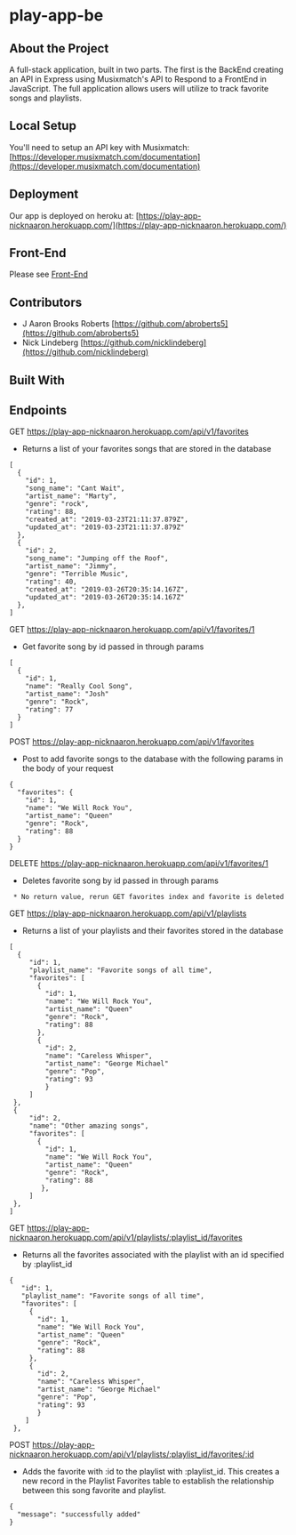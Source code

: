 # play-app-be

## About the Project

A full-stack application, built in two parts. The first is the BackEnd creating an API in Express using Musixmatch's API to 
Respond to a FrontEnd in JavaScript. The full application allows users will utilize to track favorite songs and playlists.

## Local Setup

You'll need to setup an API key with Musixmatch: 
[https://developer.musixmatch.com/documentation](https://developer.musixmatch.com/documentation)

## Deployment

Our app is deployed on heroku at: [https://play-app-nicknaaron.herokuapp.com/](https://play-app-nicknaaron.herokuapp.com/)

## Front-End

Please see [Front-End](https://github.com/NickLindeberg/play-app-fe)


## Contributors

* J Aaron Brooks Roberts  [https://github.com/abroberts5](https://github.com/abroberts5)
* Nick Lindeberg [https://github.com/nicklindeberg](https://github.com/nicklindeberg)

## Built With

## Endpoints

GET https://play-app-nicknaaron.herokuapp.com/api/v1/favorites
- Returns a list of your favorites songs that are stored in the database 

```
[
  {
    "id": 1,
    "song_name": "Cant Wait",
    "artist_name": "Marty",
    "genre": "rock",
    "rating": 88,
    "created_at": "2019-03-23T21:11:37.879Z",
    "updated_at": "2019-03-23T21:11:37.879Z"
  },
  {
    "id": 2,
    "song_name": "Jumping off the Roof",
    "artist_name": "Jimmy",
    "genre": "Terrible Music",
    "rating": 40,
    "created_at": "2019-03-26T20:35:14.167Z",
    "updated_at": "2019-03-26T20:35:14.167Z"
  },
]
```

GET https://play-app-nicknaaron.herokuapp.com/api/v1/favorites/1
  - Get favorite song by id passed in through params
```
[
  {
    "id": 1,
    "name": "Really Cool Song",
    "artist_name": "Josh"
    "genre": "Rock",
    "rating": 77
  }
]
```

POST https://play-app-nicknaaron.herokuapp.com/api/v1/favorites
  - Post to add favorite songs to the database with the following params in the body of your request
```
{
  "favorites": {
    "id": 1,
    "name": "We Will Rock You",
    "artist_name": "Queen"
    "genre": "Rock",
    "rating": 88
  }
}

```

DELETE https://play-app-nicknaaron.herokuapp.com/api/v1/favorites/1
  - Deletes favorite song by id passed in through params
 ```
  * No return value, rerun GET favorites index and favorite is deleted
 ```
 
 GET https://play-app-nicknaaron.herokuapp.com/api/v1/playlists
  - Returns a list of your playlists and their favorites stored in the database 
```
[
  {
     "id": 1,
     "playlist_name": "Favorite songs of all time",
     "favorites": [
       {
         "id": 1,
         "name": "We Will Rock You",
         "artist_name": "Queen"
         "genre": "Rock",
         "rating": 88
       },
       {
         "id": 2,
         "name": "Careless Whisper",
         "artist_name": "George Michael"
         "genre": "Pop",
         "rating": 93
         }
     ]
 },
 {
     "id": 2,
     "name": "Other amazing songs",
     "favorites": [
       {
         "id": 1,
         "name": "We Will Rock You",
         "artist_name": "Queen"
         "genre": "Rock",
         "rating": 88
        },
     ]
 },
]
```

GET https://play-app-nicknaaron.herokuapp.com/api/v1/playlists/:playlist_id/favorites
  - Returns all the favorites associated with the playlist with an id specified by :playlist_id
```
{
   "id": 1,
   "playlist_name": "Favorite songs of all time",
   "favorites": [
     {
       "id": 1,
       "name": "We Will Rock You",
       "artist_name": "Queen"
       "genre": "Rock",
       "rating": 88
     },
     {
       "id": 2,
       "name": "Careless Whisper",
       "artist_name": "George Michael"
       "genre": "Pop",
       "rating": 93
       }
    ]
 },
```

POST https://play-app-nicknaaron.herokuapp.com/api/v1/playlists/:playlist_id/favorites/:id
 - Adds the favorite with :id to the playlist with :playlist_id. This creates a new record in the Playlist Favorites table to establish the relationship between this song favorite and playlist.
```
{
  "message": "successfully added"
}
```
